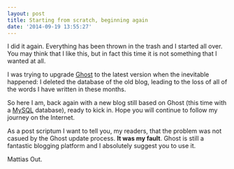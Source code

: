 ```yaml
---
layout: post
title: Starting from scratch, beginning again
date: '2014-09-19 13:55:27'
---
```


I did it again. Everything has been thrown in the trash and I started all over. You may think that I like this, but in fact this time it is not something that I wanted at all. 

I was trying to upgrade [Ghost](http://www.ghost.org) to the latest version when the inevitable happened: I deleted the database of the old blog, leading to the loss of all of the words I have written in these months.

So here I am, back again with a new blog still based on Ghost (this time with a [MySQL](http://www.mysql.com) database), ready to kick in. Hope you will continue to follow my journey on the Internet.

As a post scriptum I want to tell you, my readers, that the problem was not casued by the Ghost update process. __It was my fault__. Ghost is still a fantastic blogging platform and I absolutely suggest you to use it.

Mattias Out.
